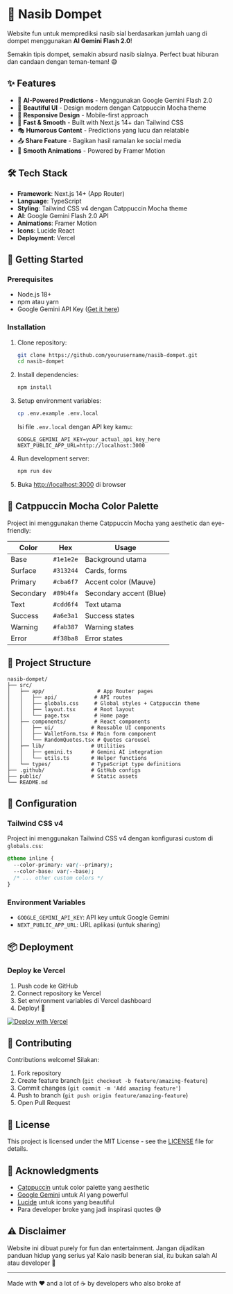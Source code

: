 # 🔮 Nasib Dompet

Website fun untuk memprediksi nasib sial berdasarkan jumlah uang di dompet menggunakan **AI Gemini Flash 2.0**! 

Semakin tipis dompet, semakin absurd nasib sialnya. Perfect buat hiburan dan candaan dengan teman-teman! 😅

## ✨ Features

- 🤖 **AI-Powered Predictions** - Menggunakan Google Gemini Flash 2.0
- 🎨 **Beautiful UI** - Design modern dengan Catppuccin Mocha theme
- 📱 **Responsive Design** - Mobile-first approach
- 🚀 **Fast & Smooth** - Built with Next.js 14+ dan Tailwind CSS
- 🎭 **Humorous Content** - Predictions yang lucu dan relatable
- 📤 **Share Feature** - Bagikan hasil ramalan ke social media
- 💫 **Smooth Animations** - Powered by Framer Motion

## 🛠 Tech Stack

- **Framework**: Next.js 14+ (App Router)
- **Language**: TypeScript
- **Styling**: Tailwind CSS v4 dengan Catppuccin Mocha theme
- **AI**: Google Gemini Flash 2.0 API
- **Animations**: Framer Motion
- **Icons**: Lucide React
- **Deployment**: Vercel

## 🚀 Getting Started

### Prerequisites

- Node.js 18+ 
- npm atau yarn
- Google Gemini API Key ([Get it here](https://makersuite.google.com/app/apikey))

### Installation

1. Clone repository:
   ```bash
   git clone https://github.com/yourusername/nasib-dompet.git
   cd nasib-dompet
   ```

2. Install dependencies:
   ```bash
   npm install
   ```

3. Setup environment variables:
   ```bash
   cp .env.example .env.local
   ```
   
   Isi file `.env.local` dengan API key kamu:
   ```env
   GOOGLE_GEMINI_API_KEY=your_actual_api_key_here
   NEXT_PUBLIC_APP_URL=http://localhost:3000
   ```

4. Run development server:
   ```bash
   npm run dev
   ```

5. Buka [http://localhost:3000](http://localhost:3000) di browser

## 🎨 Catppuccin Mocha Color Palette

Project ini menggunakan theme Catppuccin Mocha yang aesthetic dan eye-friendly:

| Color | Hex | Usage |
|-------|-----|-------|
| Base | `#1e1e2e` | Background utama |
| Surface | `#313244` | Cards, forms |
| Primary | `#cba6f7` | Accent color (Mauve) |
| Secondary | `#89b4fa` | Secondary accent (Blue) |
| Text | `#cdd6f4` | Text utama |
| Success | `#a6e3a1` | Success states |
| Warning | `#fab387` | Warning states |
| Error | `#f38ba8` | Error states |

## 📁 Project Structure

```
nasib-dompet/
├── src/
│   ├── app/                 # App Router pages
│   │   ├── api/            # API routes
│   │   ├── globals.css     # Global styles + Catppuccin theme
│   │   ├── layout.tsx      # Root layout
│   │   └── page.tsx        # Home page
│   ├── components/         # React components
│   │   ├── ui/            # Reusable UI components
│   │   ├── WalletForm.tsx # Main form component
│   │   └── RandomQuotes.tsx # Quotes carousel
│   ├── lib/               # Utilities
│   │   ├── gemini.ts      # Gemini AI integration
│   │   └── utils.ts       # Helper functions
│   └── types/             # TypeScript type definitions
├── .github/               # GitHub configs
├── public/                # Static assets
└── README.md
```

## 🔧 Configuration

### Tailwind CSS v4

Project ini menggunakan Tailwind CSS v4 dengan konfigurasi custom di `globals.css`:

```css
@theme inline {
  --color-primary: var(--primary);
  --color-base: var(--base);
  /* ... other custom colors */
}
```

### Environment Variables

- `GOOGLE_GEMINI_API_KEY`: API key untuk Google Gemini
- `NEXT_PUBLIC_APP_URL`: URL aplikasi (untuk sharing)

## 📦 Deployment

### Deploy ke Vercel

1. Push code ke GitHub
2. Connect repository ke Vercel
3. Set environment variables di Vercel dashboard
4. Deploy! 🚀

[![Deploy with Vercel](https://vercel.com/button)](https://vercel.com/new/clone?repository-url=https://github.com/yourusername/nasib-dompet)

## 🤝 Contributing

Contributions welcome! Silakan:

1. Fork repository
2. Create feature branch (`git checkout -b feature/amazing-feature`)
3. Commit changes (`git commit -m 'Add amazing feature'`)
4. Push to branch (`git push origin feature/amazing-feature`)
5. Open Pull Request

## 📝 License

This project is licensed under the MIT License - see the [LICENSE](LICENSE) file for details.

## 🙏 Acknowledgments

- [Catppuccin](https://github.com/catppuccin/catppuccin) untuk color palette yang aesthetic
- [Google Gemini](https://ai.google.dev/) untuk AI yang powerful
- [Lucide](https://lucide.dev/) untuk icons yang beautiful
- Para developer broke yang jadi inspirasi quotes 😅

## ⚠️ Disclaimer

Website ini dibuat purely for fun dan entertainment. Jangan dijadikan panduan hidup yang serius ya! Kalo nasib beneran sial, itu bukan salah AI atau developer 🤣

---

Made with ❤️ and a lot of ☕ by developers who also broke af
